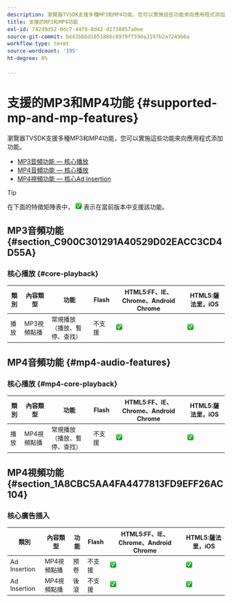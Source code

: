 ```yaml
---
description: 瀏覽器TVSDK支援多種MP3和MP4功能，您可以實施這些功能來向應用程式添加功能。
title: 支援的MP3和MP4功能
exl-id: 742d9d52-0dc7-44f9-8d42-d2738057a0ee
source-git-commit: be43bbbd1051886c8979ff590a3197b2a7249b6a
workflow-type: tm+mt
source-wordcount: '195'
ht-degree: 0%

---
```


# 支援的MP3和MP4功能 {#supported-mp-and-mp-features}

瀏覽器TVSDK支援多種MP3和MP4功能，您可以實施這些功能來向應用程式添加功能。
* [MP3音頻功能 — 核心播放](#core-playback)
* [MP4音頻功能 — 核心播放](#mp4-audio-features)
* [MP4視頻功能 — 核心Ad Insertion](#section_1A8CBC5AA4FA4477813FD9EFF26AC104)

>[!TIP]
>
>在下面的特徵矩陣表中， ![支援的表徵圖](assets/supported15.png) 表示在當前版本中支援該功能。

## MP3音頻功能 {#section_C900C301291A40529D02EACC3CD4D55A}

### 核心播放 {#core-playback}

| 類別 | 內容類型 | 功能 | Flash | HTML5:FF、IE、Chrome、Android Chrome | HTML5:薩法里，iOS |
|--- |--- |--- |--- |--- |--- |
| 播放 | MP3視頻點播 | 常規播放（播放、暫停、查找） | 不支援 | ![支援的表徵圖](assets/supported15.png) | ![支援的表徵圖](assets/supported15.png) |

## MP4音頻功能 {#mp4-audio-features}

### 核心播放 {#mp4-core-playback}

| 類別 | 內容類型 | 功能 | Flash | HTML5:FF、IE、Chrome、Android Chrome | HTML5:薩法里，iOS |
|--- |--- |--- |--- |--- |--- |
| 播放 | MP4視頻點播 | 常規播放（播放、暫停、查找） | 不支援 | ![支援的表徵圖](assets/supported15.png) | ![支援的表徵圖](assets/supported15.png) |

## MP4視頻功能 {#section_1A8CBC5AA4FA4477813FD9EFF26AC104}

### 核心廣告插入

| 類別 | 內容類型 | 功能 | Flash | HTML5:FF、IE、Chrome、Android Chrome | HTML5:薩法里，iOS |
|--- |--- |--- |--- |--- |--- |
| Ad Insertion | MP4視頻點播 | 預卷 | 不支援 | ![支援的表徵圖](assets/supported15.png) | ![支援的表徵圖](assets/supported15.png) |
| Ad Insertion | MP4視頻點播 | 後滾 | 不支援 | ![支援的表徵圖](assets/supported15.png) | ![支援的表徵圖](assets/supported15.png) |
